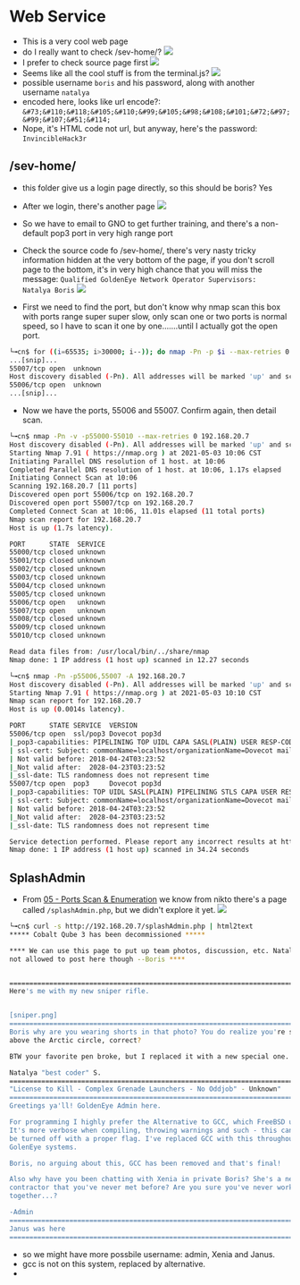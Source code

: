 # Web Service
- This is a very cool web page
- do I really want to check /sev-home/? 
![](Pasted%20image%2020210428205307.png)
- I prefer to check source page first
![](Pasted%20image%2020210428205500.png)
- Seems like all the cool stuff is from the terminal.js?
![](Pasted%20image%2020210428205612.png)
- possible username `boris` and his password, along with another username `natalya`
- encoded here, looks like url encode?:
`&#73;&#110;&#118;&#105;&#110;&#99;&#105;&#98;&#108;&#101;&#72;&#97;&#99;&#107;&#51;&#114;`
- Nope, it's HTML code not url, but anyway, here's the password: `InvincibleHack3r`

## /sev-home/
- this folder give us a login page directly, so this should be boris? Yes
- After we login, there's another page
![](Pasted%20image%2020210428210228.png)
- So we have to email to GNO to get further training, and there's a non-default pop3 port in very high range port
- Check the source code fo /sev-home/, there's very nasty tricky information hidden at the very bottom of the page, if you don't scroll page to the bottom, it's in very high chance that you will miss the message:
`Qualified GoldenEye Network Operator Supervisors: 
Natalya
Boris`
![](Pasted%20image%2020210428210537.png)

- First we need to find the port, but don't know why nmap scan this box with ports range super super slow, only scan one or two ports is normal speed, so I have to scan it one by one.......until I actually got the open port.
```bash
└╼cn$ for ((i=65535; i>30000; i--)); do nmap -Pn -p $i --max-retries 0 192.168.20.7; done | grep open
...[snip]...
55007/tcp open  unknown
Host discovery disabled (-Pn). All addresses will be marked 'up' and scan times will be slower.
55006/tcp open  unknown
...[snip]...
```
- Now we have the ports, 55006 and 55007. Confirm again, then detail scan.
```bash
└╼cn$ nmap -Pn -v -p55000-55010 --max-retries 0 192.168.20.7
Host discovery disabled (-Pn). All addresses will be marked 'up' and scan times will be slower.
Starting Nmap 7.91 ( https://nmap.org ) at 2021-05-03 10:06 CST
Initiating Parallel DNS resolution of 1 host. at 10:06
Completed Parallel DNS resolution of 1 host. at 10:06, 1.17s elapsed
Initiating Connect Scan at 10:06
Scanning 192.168.20.7 [11 ports]
Discovered open port 55006/tcp on 192.168.20.7
Discovered open port 55007/tcp on 192.168.20.7
Completed Connect Scan at 10:06, 11.01s elapsed (11 total ports)
Nmap scan report for 192.168.20.7
Host is up (1.7s latency).

PORT      STATE  SERVICE
55000/tcp closed unknown
55001/tcp closed unknown
55002/tcp closed unknown
55003/tcp closed unknown
55004/tcp closed unknown
55005/tcp closed unknown
55006/tcp open   unknown
55007/tcp open   unknown
55008/tcp closed unknown
55009/tcp closed unknown
55010/tcp closed unknown

Read data files from: /usr/local/bin/../share/nmap
Nmap done: 1 IP address (1 host up) scanned in 12.27 seconds

└╼cn$ nmap -Pn -p55006,55007 -A 192.168.20.7                                             
Host discovery disabled (-Pn). All addresses will be marked 'up' and scan times will be slower.
Starting Nmap 7.91 ( https://nmap.org ) at 2021-05-03 10:10 CST
Nmap scan report for 192.168.20.7
Host is up (0.0014s latency).

PORT      STATE SERVICE  VERSION
55006/tcp open  ssl/pop3 Dovecot pop3d
|_pop3-capabilities: PIPELINING TOP UIDL CAPA SASL(PLAIN) USER RESP-CODES AUTH-RESP-CODE
| ssl-cert: Subject: commonName=localhost/organizationName=Dovecot mail server
| Not valid before: 2018-04-24T03:23:52
|_Not valid after:  2028-04-23T03:23:52
|_ssl-date: TLS randomness does not represent time
55007/tcp open  pop3     Dovecot pop3d
|_pop3-capabilities: TOP UIDL SASL(PLAIN) PIPELINING STLS CAPA USER RESP-CODES AUTH-RESP-CODE
| ssl-cert: Subject: commonName=localhost/organizationName=Dovecot mail server
| Not valid before: 2018-04-24T03:23:52
|_Not valid after:  2028-04-23T03:23:52
|_ssl-date: TLS randomness does not represent time

Service detection performed. Please report any incorrect results at https://nmap.org/submit/ .
Nmap done: 1 IP address (1 host up) scanned in 34.24 seconds
```


## SplashAdmin
- From [05 - Ports Scan & Enumeration](05%20-%20Ports%20Scan%20&%20Enumeration.md) we know from nikto there's a page called `/splashAdmin.php`, but we didn't explore it yet.
![](Pasted%20image%2020210503103751.png)
```bash
└╼cn$ curl -s http://192.168.20.7/splashAdmin.php | html2text
***** Cobalt Qube 3 has been decommissioned *****

**** We can use this page to put up team photos, discussion, etc. Natalya is
not allowed to post here though --Boris ****


===============================================================================
Here's me with my new sniper rifle.


[sniper.png]
===============================================================================
Boris why are you wearing shorts in that photo? You do realize you're stationed
above the Arctic circle, correct?

BTW your favorite pen broke, but I replaced it with a new special one.

Natalya "best coder" S.
===============================================================================
"License to Kill - Complex Grenade Launchers - No Oddjob" - Unknown"
===============================================================================
Greetings ya'll! GoldenEye Admin here.

For programming I highly prefer the Alternative to GCC, which FreeBSD uses.
It's more verbose when compiling, throwing warnings and such - this can easily
be turned off with a proper flag. I've replaced GCC with this throughout the
GolenEye systems.

Boris, no arguing about this, GCC has been removed and that's final!

Also why have you been chatting with Xenia in private Boris? She's a new
contractor that you've never met before? Are you sure you've never worked
together...?

-Admin
===============================================================================
Janus was here
===============================================================================
```
- so we might have more possbile username: admin, Xenia and Janus.
- gcc is not on this system, replaced by alternative.
- 
